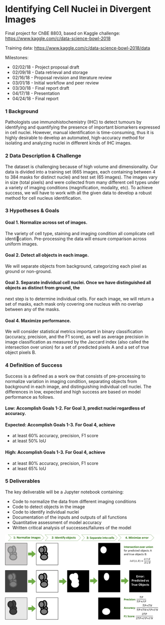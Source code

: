 # Identifying Cell Nuclei in Divergent Images

Final project for ChBE 8803, based on Kaggle challenge: https://www.kaggle.com/c/data-science-bowl-2018

Training data: https://www.kaggle.com/c/data-science-bowl-2018/data

Milestones:
* 02/02/18 - Project proposal draft
* 02/09/18 - Data retrieval and storage 
* 02/16/18 - Proposal revision and literature review 
* 03/01/18 - Initial workflow and peer review 
* 03/30/18 - Final report draft 
* 04/17/18 - Presentation
* 04/24/18 - Final report

### 1 Background
Pathologists use immunohistochemistry (IHC) to detect tumours by identifying and quantifying the presence of
important biomarkers expressed in cell nuclei. However, manual identification is time-consuming, thus it is highly
desirable to develop an automated, high-accuracy method for isolating and analyzing nuclei in different kinds of
IHC images.

### 2 Data Description & Challenge
The dataset is challenging because of high volume and dimensionality. Our data is divided into a training set
(665 images, each containing between 4 to 384 masks for distinct nuclei) and test set (65 images). The images
vary in size (total pixels) and were collected from many different cell types under a variety of imaging conditions
(magnification, modality, etc). To achieve success, we will have to work with all the given data to develop a robust
method for cell nucleus identification.

### 3 Hypotheses & Goals
#### Goal 1. Normalize across set of images.
The variety of cell type, staining and imaging condition all complicate cell identication. Pre-processing the data
will ensure comparison across uniform images.
#### Goal 2. Detect all objects in each image.
We will separate objects from background, categorizing each pixel as ground or non-ground.
#### Goal 3. Separate individual cell nuclei. Once we have distinguished all objects as distinct from ground, the
next step is to determine individual cells. For each image, we will return a set of masks, each mask only covering
one nucleus with no overlap between any of the masks.
#### Goal 4. Maximize performance.
We will consider statistical metrics important in binary classification (accuracy, precision, and the F1 score), as
well as average precision in image classification as measured by the Jaccard index (also called the intersection over
union) for a set of predicted pixels A and a set of true object pixels B.

### 4 Definition of Success
Success is a defined as a work
ow that consists of pre-processing to normalize variation in imaging condition,
separating objects from background in each image, and distinguishing individual cell nuclei. The differences in
low, expected and high success are based on model performance as follows.
#### Low: Accomplish Goals 1-2. For Goal 3, predict nuclei regardless of accuracy.
#### Expected: Accomplish Goals 1-3. For Goal 4, achieve
* at least 60% accuracy, precision, F1 score
* at least 50% IoU
#### High: Accomplish Goals 1-3. For Goal 4, achieve
* at least 80% accuracy, precision, F1 score
* at least 65% IoU

### 5 Deliverables
The key deliverable will be a Jupyter notebook containing:
* Code to normalize the data from different imaging conditions
* Code to detect objects in the image
* Code to identify individual nuclei
* Documentation of the inputs and outputs of all functions
* Quantitative assessment of model accuracy
* Written critical analysis of successes/failures of the model

![Fig 0. Schematic of project workflow](schematic.png)
